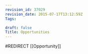 ```yaml
---
revision_id: 37029
revision_date: 2015-07-17T13:12:59Z
Tags:

draft: false
Title: Opportunities
---
```

#REDIRECT [[Opportunity]]